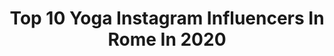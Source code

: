 ---
title: Top 10 Yoga Instagram Influencers In Rome In 2020
description: >-
  Find top yoga Instagram influencers in Rome in 2020. Most popular hashtags: #yoga #rome #friends #photography.
platform: Instagram
profiles:
  - username: "dg_portrait_photographer"
    fullname: >-
      DG Photographer
    location: "Italy"
    followers: 66504
    engagement: 376
    commentsToLikes: 0.023592
    id: ck8syt2m0lwhz0j78vqc2knvi
    verified: false
    hashtags: "#windowlight, #instanude, #shadow, #outdoor"
  - username: "camillafalsini"
    fullname: >-
      C A M I L L A F A L S I N I
    location: "Italy"
    followers: 19699
    engagement: 339
    commentsToLikes: 0.009725
    id: ck0w0hwchea7c0i19tutwwcc5
    verified: false
    hashtags: "#illustratioartists, #wallpainting, #taurus, #stayhome"
  - username: "nik_dellamonica"
    fullname: >-
      Nicole Della Monica
    location: "Italy"
    followers: 22243
    engagement: 219
    commentsToLikes: 0.027513
    id: ck5hotg9vq74h0i11nuegiddk
    verified: true
    hashtags: "#lovestory, #picoftheday, #improvement, #skater"
  - username: "discoveryphotograph"
    fullname: >-
      Discovery Photography
    location: "Italy"
    followers: 10801
    engagement: 1097
    commentsToLikes: 0.206412
    id: ck8tdk7g33n9g0j78er3vyljc
    verified: false
    hashtags: "#fooditaly, #loverome, #trekking, #buongiorno"
  - username: "danilo.dagostino"
    fullname: >-
      Dani
    location: "Italy"
    followers: 94311
    engagement: 201
    commentsToLikes: 0.029286
    id: ck9hagrc1ch4u0j78h8yvoxda
    verified: false
    hashtags: "#montagna, #consegne, #credere, #workday"
  - username: "chiararicci.off"
    fullname: >-
      Chiara Ricci
    location: "Italy"
    followers: 5693
    engagement: 613
    commentsToLikes: 0.059606
    id: ck8tc2u5ey34b0j788lykjnou
    verified: false
    hashtags: "#pose, #music, #noprofit, #aspettandolallieva3"
  - username: "van_venuti"
    fullname: >-
      Vanja Venuti
    location: "Italy"
    followers: 5556
    engagement: 616
    commentsToLikes: 0.036077
    id: ck5zip3l3g4hk0i14999l7ymu
    verified: false
    hashtags: "#adventure, #ushuaia, #hugagain, #womenpower"
  - username: "thebeatrice_ferro"
    fullname: >-
      Beatrice Ferro
    location: "Italy"
    followers: 13213
    engagement: 362
    commentsToLikes: 0.147718
    id: ck5cirfk8t87n0i117rkzsm9a
    verified: false
    hashtags: "#murales, #hostessvibes, #forzaitalia, #rose"
  - username: "superennyphoto"
    fullname: >-
      Renata Romeo Photography
    location: "Italy"
    followers: 10918
    engagement: 561
    commentsToLikes: 0.054842
    id: ck0tzd5zupvyv0i19qandb0ui
    verified: false
    hashtags: "#dogofegypt, #ice2punto0, #uwhousing, #stayhome"
  - username: "redbloody_"
    fullname: >-
      LYRICS VIDEO||MUSIC
    location: "Italy"
    followers: 47239
    engagement: 4302
    commentsToLikes: 0.010987
    id: ck8t2pwc90ays0j78px76ot4s
    verified: false
    hashtags: "#inspirasi, #lovestory, #romeo, #lathi"
---